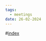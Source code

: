 ```yaml
---
tags:
  - meetings
date: 26-02-2024
---
```

#[index](notes/general-circle/old-gc-meetings/index.md) 
